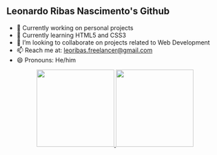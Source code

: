 ## Leonardo Ribas Nascimento's Github

- 🔭 Currently working on personal projects
- 🌱 Currently learning HTML5 and CSS3
- 👯 I’m looking to collaborate on projects related to Web Development
- 📫 Reach me at: leoribas.freelancer@gmail.com
- 😄 Pronouns: He/him

<div align="center">
  <a href="https://leoribasnascimento.github.io/">
  <img height="180em" src="https://github-readme-stats.vercel.app/api?username=leoribasnascimento&show_icons=true&theme=dark&include_all_commits=true&count_private=true"/>
  <img height="180em" src="https://github-readme-stats.vercel.app/api/top-langs/?username=leoribasnascimento&layout=compact&langs_count=7&theme=dark"/>
</div>
